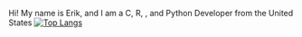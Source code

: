 Hi! My name is Erik, and 
I am a C, R, <also HTML but not really>, and Python Developer from the United States
[![Top Langs](https://github-readme-stats.vercel.app/api/top-langs/?username=norse-horse&layout=compact)](https://github.com/anuraghazra/github-readme-stats)
